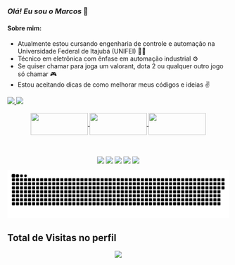 ### *Olá! Eu sou o Marcos* 👋

#### Sobre mim:
 - Atualmente estou cursando engenharia de controle e automação na Universidade Federal de Itajubá (UNIFEI) 👨‍💻
 - Técnico em eletrônica com ênfase em automação industrial ⚙
 - Se quiser chamar para joga um valorant, dota 2 ou qualquer outro jogo só chamar 🎮
 - Estou aceitando dicas de como melhorar meus códigos e ideias ✌
<div>
  <a href="https://github.com/marcosandremsfilho">
  <img height="145em" src="https://github-readme-stats.vercel.app/api?username=marcosandremsfilho&show_icons=true&theme=dark&include_all_commits=true&count_private=true"/>
  <img height="145em" src="https://github-readme-stats.vercel.app/api/top-langs/?username=marcosandremsfilho&layout=compact&langs_count=7&theme=dark"/>
</div>
  
  <div align="center" style="display: inline_block"><br>
   <img align="center" height="50" width="130" src="https://cdn.jsdelivr.net/gh/devicons/devicon/icons/arduino/arduino-original-wordmark.svg">
  <img align="center" height="50" width="130" src="https://cdn.jsdelivr.net/gh/devicons/devicon/icons/c/c-original.svg">
  <img align="center" height="50" width="130" src="https://cdn.jsdelivr.net/gh/devicons/devicon/icons/cplusplus/cplusplus-original.svg">
</div>
  
  ##
 
<p align="center"><br> 
  <a href = "https://www.facebook.com/marcos.andre.351104/" target="_blank"><img align="center" src="https://img.shields.io/badge/Facebook-1877F2?style=for-the-badge&logo=facebook&logoColor=white"       target="_blank"></a> 
  <a href = "https://www.instagram.com/m_sousa08/" target="_blank"><img align="center" src="https://img.shields.io/badge/Instagram-E4405F?style=for-the-badge&logo=instagram&logoColor=white"       target="_blank"></a>
   <a href = "mailto:marcos32andre@gmail.com"><img align="center" src="https://img.shields.io/badge/Gmail-D14836?style=for-the-badge&logo=gmail&logoColor=white" target="_blank"></a>
   <a href="https://www.linkedin.com/in/marcos-andré-magalhães-de-sousa-filho-06437218b/" target="_blank"><img align="center" src="https://img.shields.io/badge/LinkedIn-0077B5?style=for-the-badge&logo=linkedin&logoColor=white" target="_blank"></a> 
   <a href="https://steamcommunity.com/profiles/76561198879666744/" target="_blank"><img align="center" src="https://img.shields.io/badge/Steam-000000?style=for-the-badge&logo=steam&logoColor=white" target="_blank"></a>

   ![Snake animation](https://github.com/marcosandremsfilho/marcosandremsfilho/blob/output/github-contribution-grid-snake.svg)
 
 </div>
</p>

<p align="center"> 

 ## Total de Visitas no perfil <br>
 <p align="center"> 
   <img alingn="center" src="https://profile-counter.glitch.me/marcosandremsfilho/count.svg" />
 </p>
